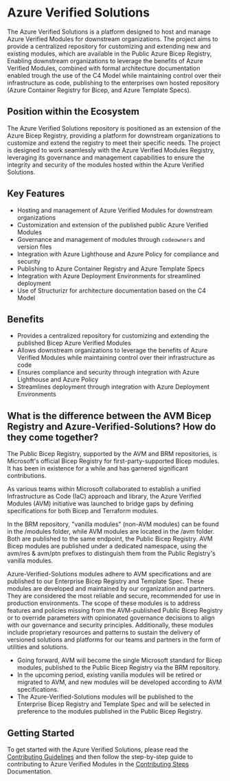 # Azure Verified Solutions

The Azure Verified Solutions is a platform designed to host and manage Azure Verified Modules for downstream organizations. The project aims to provide a centralized repository for customizing and extending new and existing modules, which are available in the Public Azure Bicep Registry, Enabling downstream organizations to leverage the benefits of Azure Verified Modules, combined with formal architecture documentation enabled trough the use of the C4 Model while maintaining control over their infrastructure as code, publishing to the enterprises own hosted repository (Azure Container Registry for Bicep, and Azure Template Specs).

## Position within the Ecosystem

The Azure Verified Solutions repository is positioned as an extension of the Azure Bicep Registry, providing a platform for downstream organizations to customize and extend the registry to meet their specific needs. The project is designed to work seamlessly with the Azure Verified Modules Registry, leveraging its governance and management capabilities to ensure the integrity and security of the modules hosted within the Azure Verified Solutions.

## Key Features

- Hosting and management of Azure Verified Modules for downstream organizations
- Customization and extension of the published public Azure Verified Modules
- Governance and management of modules through `codeowners` and version files
- Integration with Azure Lighthouse and Azure Policy for compliance and security
- Publishing to Azure Container Registry and Azure Template Specs
- Integration with Azure Deployment Environments for streamlined deployment
- Use of Structurizr for architecture documentation based on the C4 Model

## Benefits

- Provides a centralized repository for customizing and extending the published Bicep Azure Verified Modules
- Allows downstream organizations to leverage the benefits of Azure Verified Modules while maintaining control over their infrastructure as code
- Ensures compliance and security through integration with Azure Lighthouse and Azure Policy
- Streamlines deployment through integration with Azure Deployment Environments

## What is the difference between the AVM Bicep Registry and Azure-Verified-Solutions? How do they come together?

The Public Bicep Registry, supported by the AVM and BRM repositories, is Microsoft's official Bicep Registry for first-party-supported Bicep modules. It has been in existence for a while and has garnered significant contributions.

As various teams within Microsoft collaborated to establish a unified Infrastructure as Code (IaC) approach and library, the Azure Verified Modules (AVM) initiative was launched to bridge gaps by defining specifications for both Bicep and Terraform modules.

In the BRM repository, "vanilla modules" (non-AVM modules) can be found in the /modules folder, while AVM modules are located in the /avm folder. Both are published to the same endpoint, the Public Bicep Registry. AVM Bicep modules are published under a dedicated namespace, using the avm/res & avm/ptn prefixes to distinguish them from the Public Registry's vanilla modules.

Azure-Verified-Solutions modules adhere to AVM specifications and are published to our Enterprise Bicep Registry and Template Spec. These modules are developed and maintained by our organization and partners. They are considered the most reliable and secure, recommended for use in production environments. The scope of these modules is to address features and policies missing from the AVM-published Public Bicep Registry or to override parameters with opinionated governance decisions to align with our governance and security principles. Additionally, these modules include proprietary resources and patterns to sustain the delivery of versioned solutions and platforms for our teams and partners in the form of utilities and solutions.

- Going forward, AVM will become the single Microsoft standard for Bicep modules, published to the Public Bicep Registry via the BRM repository.
- In the upcoming period, existing vanilla modules will be retired or migrated to AVM, and new modules will be developed according to AVM specifications.
- The Azure-Verified-Solutions modules will be published to the Enterprise Bicep Registry and Template Spec and will be selected in preference to the modules published in the Public Bicep Registry.

## Getting Started

To get started with the Azure Verified Solutions, please read the [Contributing Guidelines](./CONTRIBUTING.md) and then follow the step-by-step guide to contributing to Azure Verified Modules in the [Contributing Steps](docs/system/contribution/00-index.md) Documentation.
